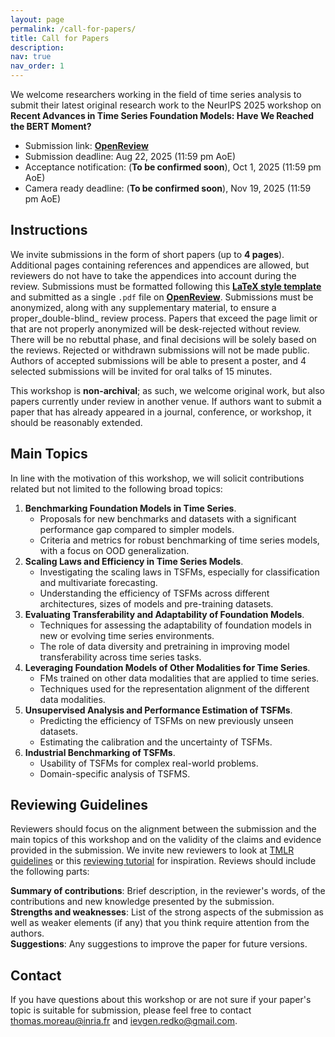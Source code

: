 ```yaml
---
layout: page
permalink: /call-for-papers/
title: Call for Papers
description:
nav: true
nav_order: 1
---
```


We welcome researchers working in the field of time series analysis to submit their latest original research work to the NeurIPS 2025 workshop on **Recent Advances in Time Series Foundation Models:
Have We Reached the BERT Moment?**
- Submission link: **[OpenReview](https://openreview.net/group?id=NeurIPS.cc/2025/Workshop/BERT2S)**
- Submission deadline: Aug 22, 2025 (11:59 pm AoE)
- Acceptance notification: (**To be confirmed soon**), Oct 1, 2025 (11:59 pm AoE)
- Camera ready deadline: (**To be confirmed soon**), Nov 19, 2025 (11:59 pm AoE)

## Instructions

We invite submissions in the form of short papers (up to **4 pages**). Additional pages containing references and appendices are allowed, but reviewers do not have to take the appendices into account during the review. Submissions must be formatted following this **[LaTeX style template](../assets/zip/bert2s_workshop_latex_template.zip)** and submitted as a single `.pdf` file on **[OpenReview](https://openreview.net/group?id=NeurIPS.cc/2025/Workshop/BERT2S)**. Submissions must be anonymized, along with any supplementary material, to ensure a proper_double-blind_ review process. Papers that exceed the page limit or that are not properly anonymized will be desk-rejected without review. There will be no rebuttal phase, and final decisions will be solely based on the reviews. Rejected or withdrawn submissions will not be made public. Authors of accepted submissions will be able to present a poster, and 4 selected submissions will be invited for oral talks of 15 minutes. 

This workshop is **non-archival**; as such, we welcome original work, but also papers currently under review in another venue. If authors want to submit a paper that has already appeared in a journal, conference, or workshop, it should be reasonably extended. 

## Main Topics

In line with the motivation of this workshop, we will solicit contributions related but not limited to the following broad topics:

1. **Benchmarking Foundation Models in Time Series**.
    - Proposals for new benchmarks and datasets with a significant performance gap compared to simpler models.
    - Criteria and metrics for robust benchmarking of time series models, with a focus on OOD generalization.
2. **Scaling Laws and Efficiency in Time Series Models**.
    - Investigating the scaling laws in TSFMs, especially for classification and multivariate forecasting.
    - Understanding the efficiency of TSFMs across different architectures, sizes of models and pre-training datasets.
3. **Evaluating Transferability and Adaptability of Foundation Models**.
    - Techniques for assessing the adaptability of foundation models in new or evolving time series environments.
    - The role of data diversity and pretraining in improving model transferability across time series tasks.
4. **Leveraging Foundation Models of Other Modalities for Time Series**.
    - FMs trained on other data modalities that are applied to time series.
    - Techniques used for the representation alignment of the different data modalities.
5. **Unsupervised Analysis and Performance Estimation of TSFMs**.
    - Predicting the efficiency of TSFMs on new previously unseen datasets.
    - Estimating the calibration and the uncertainty of TSFMs.
6. **Industrial Benchmarking of TSFMs**.
    - Usability of TSFMs for complex real-world problems.
    - Domain-specific analysis of TSFMS.

## Reviewing Guidelines

Reviewers should focus on the alignment between the submission and the main topics of this workshop and on the validity of the claims and evidence provided in the submission. We invite new reviewers to look at [TMLR guidelines](https://jmlr.org/tmlr/acceptance-criteria.html) or this [reviewing tutorial](https://youtu.be/EQBybU1sEEs?feature=shared) for inspiration. Reviews should include the following parts:

**Summary of contributions**: Brief description, in the reviewer's words, of the contributions and new knowledge presented by the submission.      
**Strengths and weaknesses**: List of the strong aspects of the submission as well as weaker elements (if any) that you think require attention from the authors.     
**Suggestions**: Any suggestions to improve the paper for future versions.

## Contact

If you have questions about this workshop or are not sure if your paper's topic is suitable for submission, please feel free to contact [thomas.moreau@inria.fr](mailto:thomas.moreau@inria.fr) and [ievgen.redko@gmail.com](mailto:ievgen.redko@gmail.com).
